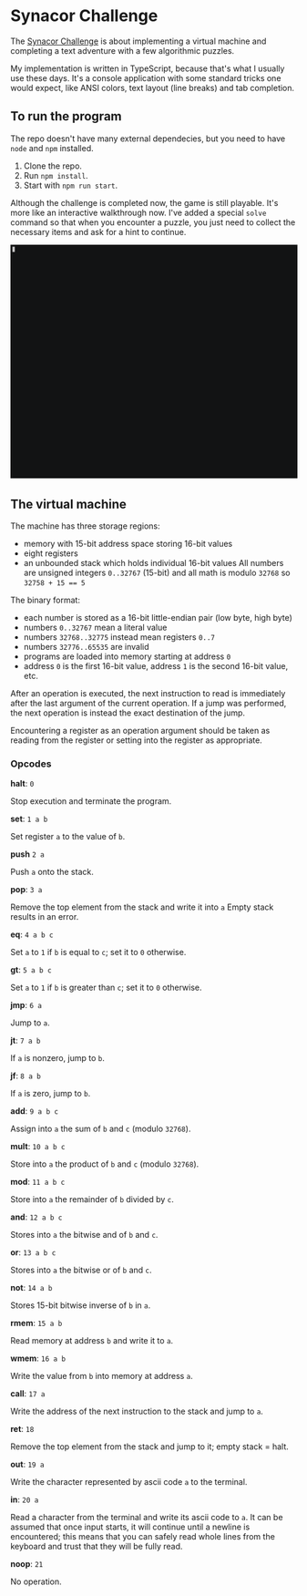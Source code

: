 # Synacor Challenge
The [Synacor Challenge](https://challenge.synacor.com/) is about implementing a virtual machine and completing a text adventure with a few algorithmic puzzles.

My implementation is written in TypeScript, because that's what I usually use these days. It's a console application with some standard tricks one would expect, like ANSI colors, text layout (line breaks) and tab completion.

## To run the program

The repo doesn't have many external dependecies, but you need to have `node` and `npm` installed.

1. Clone the repo.
2. Run `npm install`.
3. Start with `npm run start`.

Although the challenge is completed now, the game is still playable. It's more like an interactive walkthrough now. I've added a special `solve` command so that when you encounter a puzzle, you just need to collect the necessary items and ask for a hint to continue.

![Demo](demo.gif)

## The virtual machine

The machine has three storage regions:
  - memory with 15-bit address space storing 16-bit values
  - eight registers
  - an unbounded stack which holds individual 16-bit values
All numbers are unsigned integers `0..32767` (15-bit) and all math is modulo `32768` so `32758 + 15 == 5`

The binary format:
- each number is stored as a 16-bit little-endian pair (low byte, high byte)
- numbers `0..32767` mean a literal value
- numbers `32768..32775` instead mean registers `0..7`
- numbers `32776..65535` are invalid
- programs are loaded into memory starting at address `0`
- address `0` is the first 16-bit value, address `1` is the second 16-bit value, etc.


After an operation is executed, the next instruction to read is immediately after the last 
argument of the current operation.  If a jump was performed, the next operation is instead 
the exact destination of the jump.

Encountering a register as an operation argument should be taken as reading from the register or setting into the register as appropriate.

### Opcodes
**halt**: `0`

  Stop execution and terminate the program.
  
**set**: `1 a b`

  Set register `a` to the value of `b`.
  
**push**  `2 a`

  Push `a` onto the stack.
  
**pop**: `3 a`

  Remove the top element from the stack and write it into `a`
  Empty stack results in an error.
  
**eq**: `4 a b c`

  Set `a` to `1` if `b` is equal to `c`; set it to `0` otherwise.
  
**gt**: `5 a b c`

  Set `a` to `1` if `b` is greater than `c`; set it to `0` otherwise.
  
**jmp**: `6 a`

  Jump to `a`.
  
**jt**: `7 a b`

  If `a` is nonzero, jump to `b`.
  
**jf**: `8 a b`

  If `a` is zero, jump to `b`.
  
**add**: `9 a b c`

  Assign into `a` the sum of `b` and `c` (modulo `32768`).
  
**mult**: `10 a b c`

  Store into `a` the product of `b` and `c` (modulo `32768`).
  
**mod**: `11 a b c`

  Store into `a` the remainder of `b` divided by `c`.
  
**and**: `12 a b c`

  Stores into `a` the bitwise and of `b` and `c`.
  
**or**: `13 a b c`

  Stores into `a` the bitwise or of `b` and `c`.
  
**not**: `14 a b`

  Stores 15-bit bitwise inverse of `b` in `a`.
  
**rmem**: `15 a b`

  Read memory at address `b` and write it to `a`.
  
**wmem**: `16 a b`

  Write the value from `b` into memory at address `a`.
  
**call**: `17 a`

  Write the address of the next instruction to the stack and jump to `a`.
  
**ret**: `18`

  Remove the top element from the stack and jump to it; empty stack = halt.
  
**out**: `19 a`

  Write the character represented by ascii code `a` to the terminal.
  
**in**: `20 a`

  Read a character from the terminal and write its ascii code to `a`. It can be assumed that once input starts, it will continue until a newline is encountered; this means that you can safely read whole lines from the keyboard and trust that they will be fully read.

**noop**: `21`

  No operation.
